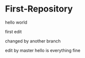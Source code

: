 # First-Repository
hello world

first edit


changed by another branch


edit by master hello is everything fine

